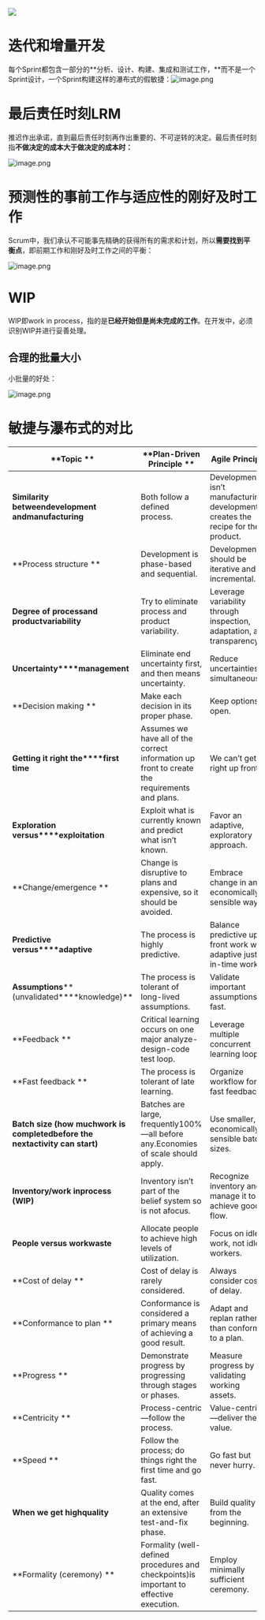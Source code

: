 ![](.assets/1596514117185-fa127134-b3c2-49db-ae68-91106b0b2ff8.png)


# 迭代和增量开发
每个Sprint都包含一部分的**分析、设计、构建、集成和测试工作，**而不是一个Sprint设计，一个Sprint构建这样的瀑布式的假敏捷：![image.png](.assets/1596467306244-638b83f8-fcb7-48dd-80f3-037fb4a7a0ca.png)

# 最后责任时刻LRM
推迟作出承诺，直到最后责任时刻再作出重要的、不可逆转的决定。最后责任时刻指**不做决定的成本大于做决定的成本时：**

![image.png](.assets/1596467791439-c41c4958-905d-4982-800a-155dd67aa511.png)

# 预测性的事前工作与适应性的刚好及时工作
Scrum中，我们承认不可能事先精确的获得所有的需求和计划，所以**需要找到平衡点**，即前期工作和刚好及时工作之间的平衡：

![image.png](.assets/1596468348346-939918e0-225f-4c21-bee9-98554532d102-163179580121110.png)

# WIP
WIP即work in process，指的是**已经开始但是尚未完成的工作**。在开发中，必须识别WIP并进行妥善处理。

## 合理的批量大小
小批量的好处：

![image.png](.assets/1596468951812-e3d3a59c-be93-491d-b757-7a78d3276896.png)

# 敏捷与瀑布式的对比
| **Topic ** | **Plan-Driven Principle ** | **Agile Principle** |
| --- | --- | --- |
| **Similarity between****development and****manufacturing** | Both follow a defined process.  | Development isn’t manufacturing; development creates the recipe for the product. |
| **Process structure ** | Development is phase-based and sequential. | Development should be iterative and incremental. |
| **Degree of process****and product****variability** | Try to eliminate process and product variability. | Leverage variability through inspection, adaptation, and transparency. |
| **Uncertainty****management** | Eliminate end uncertainty first, and then means uncertainty. | Reduce uncertainties simultaneously. |
| **Decision making ** | Make each decision in its proper phase. | Keep options open. |
| **Getting it right the****first time** | Assumes we have all of the correct information up front to create the requirements and plans. | We can’t get it right up front. |
| **Exploration versus****exploitation** | Exploit what is currently known and predict what isn’t known. | Favor an adaptive, exploratory approach. |
| **Change/emergence ** | Change is disruptive to plans and expensive, so it should be avoided. | Embrace change in an economically sensible way. |
| **Predictive versus****adaptive** | The process is highly predictive. | Balance predictive up-front work with adaptive just-in-time work. |
| **Assumptions****(unvalidated****knowledge)** | The process is tolerant of long-lived assumptions. | Validate important assumptions fast. |
| **Feedback ** | Critical learning occurs on one major analyze-design-code test loop. | Leverage multiple concurrent learning loops. |
| **Fast feedback ** | The process is tolerant of late learning. | Organize workflow for fast feedback. |
| **Batch size (how muchwork is completedbefore the nextactivity can start)** | Batches are large, frequently100%—all before any.Economies of scale should apply. | Use smaller, economically sensible batch sizes. |
| **Inventory/work inprocess (WIP)** | Inventory isn’t part of the belief system so is not afocus. | Recognize inventory and manage it to achieve good flow. |
| **People versus workwaste** | Allocate people to achieve high levels of utilization. | Focus on idle work, not idle workers. |
| **Cost of delay ** | Cost of delay is rarely considered. | Always consider cost of delay. |
| **Conformance to plan ** | Conformance is considered a primary means of achieving a good result. | Adapt and replan rather than conform to a plan. |
| **Progress ** | Demonstrate progress by progressing through stages or phases. | Measure progress by validating working assets. |
| **Centricity ** | Process-centric—follow the process. | Value-centric—deliver the value. |
| **Speed ** | Follow the process; do things right the first time and go fast. | Go fast but never hurry. |
| **When we get highquality** | Quality comes at the end, after an extensive test-and-fix phase. | Build quality in from the beginning. |
| **Formality (ceremony) ** | Formality (well-defined procedures and checkpoints)is important to effective execution. | Employ minimally sufficient ceremony. |




